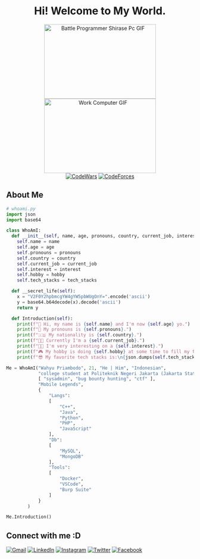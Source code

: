 <div align="center">
  <h1 align="center">Hi! Welcome to My World.</h1>
  <img src="https://media.giphy.com/media/XKSPsk67cnCw0/giphy.gif" alt="Battle Programmer Shirase Pc GIF" width="300" height="200"/>
  <img src="https://media.giphy.com/media/3Q2hJ4FLN1UvS/giphy.gif" alt="Work Computer GIF" width="300" height="200"/><br>
  <a href="https://www.codewars.com/users/wahyu-priambodo"><img src="https://www.codewars.com/users/wahyu-priambodo/badges/micro" alt="CodeWars"/></a>
  <a href="https://codeforces.com/profile/wahoyuz"><img src="https://img.shields.io/badge/wahoyuz-445f9d?&logo=Codeforces&logoColor=white" alt="CodeForces"/></a>
</div>

<h2>About Me</h2>

```python
# whoami.py
import json
import base64

class WhoAmI:
  def __init__(self, name, age, pronouns, country, current_job, interest, hobby, tech_stacks):
    self.name = name
    self.age = age
    self.pronouns = pronouns
    self.country = country
    self.current_job = current_job
    self.interest = interest
    self.hobby = hobby
    self.tech_stacks = tech_stacks

  def __secret_life(self):
    x = "V2F0Y2hpbmcgYW4gYW5pbWUgOnY=".encode('ascii')
    y = base64.b64decode(x).decode('ascii')
    return y

  def Introduction(self):
    print(f"👋 Hi, my name is {self.name} and I'm now {self.age} yo.")
    print(f"👦 My pronouns is {self.pronouns}.")
    print(f"🇮🇩 My nationality is {self.country}.")
    print(f"👨‍🎓 Currently I'm a {self.current_job}.")
    print(f"🧑‍💻 I'm very interesting on a {self.interest}.")
    print(f"🎮 My hobby is doing {self.hobby} at some time to fill my free time.")
    print(f"😎 My favorite tech stacks is:\n{json.dumps(self.tech_stacks, indent=2)}")

Me = WhoAmI("Wahyu Priambodo", 21, "He | Him", "Indonesian",
            "college student at Politeknik Negeri Jakarta (Jakarta State Polytechnic)", 
            [ "sysadmin", "bug bounty hunting", "ctf" ],
            "Mobile Legends",
            {
                "Langs": 
                [
                    "C++", 
                    "Java", 
                    "Python", 
                    "PHP",
                    "JavaScript"
                ],
                "Db": 
                [
                    "MySQL",
                    "MongoDB"
                ],
                "Tools":
                [
                    "Docker",
                    "VSCode",
                    "Burp Suite"
                ]
            }
        )

Me.Introduction()
```

<h2>Connect with me :D</h2>
<a href="mailto:wahyupriambodo.net@gmail.com"><img src="https://img.shields.io/badge/Wahyu_Priambodo-D14836?&logo=gmail&logoColor=white" alt="Gmail"/></a>
<a href="https://www.linkedin.com/in/wahyu-priambodo"><img src="https://img.shields.io/badge/Wahyu_Priambodo-%230077B5.svg?&logo=LinkedIn&logoColor=white" alt="LinkedIn"/></a>
<a href="https://www.instagram.com/whyuhurtz/"><img src="https://img.shields.io/badge/@whyuhurtz-%23E4405F.svg?&logo=Instagram&logoColor=white" alt="Instagram"/></a>
<a href="https://x.com/whyuhurtz"><img src="https://img.shields.io/badge/@whyuhurtz-%231DA1F2.svg?&logo=X&logoColor=white" alt="Twitter"/></a>
<a href="https://www.facebook.com/whyuhurtz/"><img src="https://img.shields.io/badge/whyuhurtz-%231877F2.svg?&logo=Facebook&logoColor=white" alt="Facebook"/></a>

